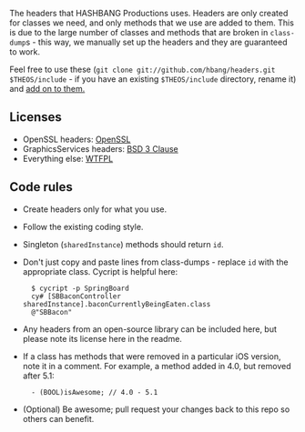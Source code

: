 The headers that HASHBANG Productions uses. Headers are only created for classes we need, and only methods that we use are added to them. This is due to the large number of classes and methods that are broken in `class-dump`s - this way, we manually set up the headers and they are guaranteed to work.

Feel free to use these (`git clone git://github.com/hbang/headers.git $THEOS/include` - if you have an existing `$THEOS/include` directory, rename it) and [add on to them.](https://github.com/hbang/headers/pulls)

## Licenses
* OpenSSL headers: [OpenSSL](https://www.openssl.org/source/license.html)
* GraphicsServices headers: [BSD 3 Clause](http://opensource.org/licenses/BSD-3-Clause)
* Everything else: [WTFPL](http://wtfpl.net)

## Code rules
* Create headers only for what you use.
* Follow the existing coding style.
* Singleton (`sharedInstance`) methods should return `id`.
* Don't just copy and paste lines from class-dumps - replace `id` with the appropriate class. Cycript is helpful here:

        $ cycript -p SpringBoard
        cy# [SBBaconController sharedInstance].baconCurrentlyBeingEaten.class
        @"SBBacon"
* Any headers from an open-source library can be included here, but please note its license here in the readme.
* If a class has methods that were removed in a particular iOS version, note it in a comment. For example, a method added in 4.0, but removed after 5.1:

        - (BOOL)isAwesome; // 4.0 - 5.1
* (Optional) Be awesome; pull request your changes back to this repo so others can benefit.

